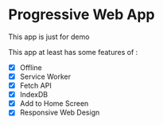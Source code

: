 # Progressive Web App
This app is just for demo

This app at least has some features of :
- [x] Offline
- [x] Service Worker
- [x] Fetch API
- [x] IndexDB
- [x] Add to Home Screen
- [x] Responsive Web Design